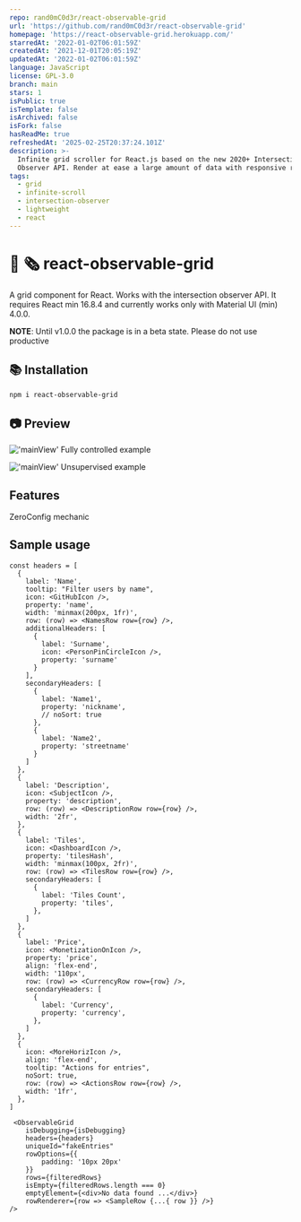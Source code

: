 ```yaml
---
repo: rand0mC0d3r/react-observable-grid
url: 'https://github.com/rand0mC0d3r/react-observable-grid'
homepage: 'https://react-observable-grid.herokuapp.com/'
starredAt: '2022-01-02T06:01:59Z'
createdAt: '2021-12-01T20:05:19Z'
updatedAt: '2022-01-02T06:01:59Z'
language: JavaScript
license: GPL-3.0
branch: main
stars: 1
isPublic: true
isTemplate: false
isArchived: false
isFork: false
hasReadMe: true
refreshedAt: '2025-02-25T20:37:24.101Z'
description: >-
  Infinite grid scroller for React.js based on the new 2020+ Intersection
  Observer API. Render at ease a large amount of data with responsive rows
tags:
  - grid
  - infinite-scroll
  - intersection-observer
  - lightweight
  - react
---
```


# 👀 🗞️ react-observable-grid

A grid component for React. Works with the intersection observer API. It requires React min 16.8.4 and currently works only with Material UI (min) 4.0.0.

**NOTE**: Until v1.0.0 the package is in a beta state. Please do not use productive

## 📚 Installation

```
npm i react-observable-grid
```

## 📷 Preview

!['mainView'](/images/mainView.png)
Fully controlled example

!['mainView'](/images/unsupervised.png)
Unsupervised example


## Features

ZeroConfig mechanic

## Sample usage

```
const headers = [
  {
    label: 'Name',
    tooltip: "Filter users by name",
    icon: <GitHubIcon />,
    property: 'name',
    width: 'minmax(200px, 1fr)',
    row: (row) => <NamesRow row={row} />,
    additionalHeaders: [
      {
        label: 'Surname',
        icon: <PersonPinCircleIcon />,
        property: 'surname'
      }
    ],
    secondaryHeaders: [
      {
        label: 'Name1',
        property: 'nickname',
        // noSort: true
      },
      {
        label: 'Name2',
        property: 'streetname'
      }
    ]
  },
  {
    label: 'Description',
    icon: <SubjectIcon />,
    property: 'description',
    row: (row) => <DescriptionRow row={row} />,
    width: '2fr',
  },
  {
    label: 'Tiles',
    icon: <DashboardIcon />,
    property: 'tilesHash',
    width: 'minmax(100px, 2fr)',
    row: (row) => <TilesRow row={row} />,
    secondaryHeaders: [
      {
        label: 'Tiles Count',
        property: 'tiles',
      },
    ]
  },
  {
    label: 'Price',
    icon: <MonetizationOnIcon />,
    property: 'price',
    align: 'flex-end',
    width: '110px',
    row: (row) => <CurrencyRow row={row} />,
    secondaryHeaders: [
      {
        label: 'Currency',
        property: 'currency',
      },
    ]
  },
  {
    icon: <MoreHorizIcon />,
    align: 'flex-end',
    tooltip: "Actions for entries",
    noSort: true,
    row: (row) => <ActionsRow row={row} />,
    width: '1fr',
  },
]

 <ObservableGrid
	isDebugging={isDebugging}
	headers={headers}
	uniqueId="fakeEntries"
	rowOptions={{
		padding: '10px 20px'
	}}
	rows={filteredRows}
	isEmpty={filteredRows.length === 0}
	emptyElement={<div>No data found ...</div>}
	rowRenderer={row => <SampleRow {...{ row }} />}
/>
```

